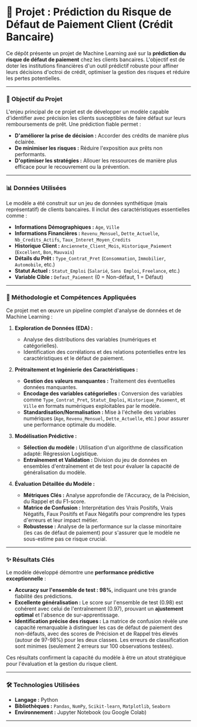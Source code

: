 # 🏦 Projet : Prédiction du Risque de Défaut de Paiement Client (Crédit Bancaire)

Ce dépôt présente un projet de Machine Learning axé sur la **prédiction du risque de défaut de paiement** chez les clients bancaires. L'objectif est de doter les institutions financières d'un outil prédictif robuste pour affiner leurs décisions d'octroi de crédit, optimiser la gestion des risques et réduire les pertes potentielles.

---

### 🎯 Objectif du Projet

L'enjeu principal de ce projet est de développer un modèle capable d'identifier avec précision les clients susceptibles de faire défaut sur leurs remboursements de prêt. Une prédiction fiable permet :
* **D'améliorer la prise de décision :** Accorder des crédits de manière plus éclairée.
* **De minimiser les risques :** Réduire l'exposition aux prêts non performants.
* **D'optimiser les stratégies :** Allouer les ressources de manière plus efficace pour le recouvrement ou la prévention.

---

### 📊 Données Utilisées

Le modèle a été construit sur un jeu de données synthétique (mais représentatif) de clients bancaires. Il inclut des caractéristiques essentielles comme :

* **Informations Démographiques :** `Age`, `Ville`
* **Informations Financières :** `Revenu_Mensuel`, `Dette_Actuelle`, `Nb_Credits_Actifs`, `Taux_Interet_Moyen_Credits`
* **Historique Client :** `Anciennete_Client_Mois`, `Historique_Paiement` (`Excellent`, `Bon`, `Mauvais`)
* **Détails du Prêt :** `Type_Contrat_Pret` (`Consommation`, `Immobilier`, `Automobile`, etc.)
* **Statut Actuel :** `Statut_Emploi` (`Salarié`, `Sans Emploi`, `Freelance`, etc.)
* **Variable Cible :** `Defaut_Paiement` (0 = Non-défaut, 1 = Défaut)

---

### 🚀 Méthodologie et Compétences Appliquées

Ce projet met en œuvre un pipeline complet d'analyse de données et de Machine Learning :

1.  **Exploration de Données (EDA) :**
    * Analyse des distributions des variables (numériques et catégorielles).
    * Identification des corrélations et des relations potentielles entre les caractéristiques et le défaut de paiement.

2.  **Prétraitement et Ingénierie des Caractéristiques :**
    * **Gestion des valeurs manquantes :** Traitement des éventuelles données manquantes.
    * **Encodage des variables catégorielles :** Conversion des variables comme `Type_Contrat_Pret`, `Statut_Emploi`, `Historique_Paiement`, et `Ville` en formats numériques exploitables par le modèle.
    * **Standardisation/Normalisation :** Mise à l'échelle des variables numériques (`Age`, `Revenu_Mensuel`, `Dette_Actuelle`, etc.) pour assurer une performance optimale du modèle.

3.  **Modélisation Prédictive :**
    * **Sélection du modèle :** Utilisation d'un algorithme de classification adapté: Régression Logistique.
    * **Entraînement et Validation :** Division du jeu de données en ensembles d'entraînement et de test pour évaluer la capacité de généralisation du modèle.

4.  **Évaluation Détaillée du Modèle :**
    * **Métriques Clés :** Analyse approfondie de l'Accuracy, de la Précision, du Rappel et du F1-score.
    * **Matrice de Confusion :** Interprétation des Vrais Positifs, Vrais Négatifs, Faux Positifs et Faux Négatifs pour comprendre les types d'erreurs et leur impact métier.
    * **Robustesse :** Analyse de la performance sur la classe minoritaire (les cas de défaut de paiement) pour s'assurer que le modèle ne sous-estime pas ce risque crucial.

---

### ✨ Résultats Clés

Le modèle développé démontre une **performance prédictive exceptionnelle** :

* **Accuracy sur l'ensemble de test : 98%**, indiquant une très grande fiabilité des prédictions.
* **Excellente généralisation :** Le score sur l'ensemble de test (0.98) est cohérent avec celui de l'entraînement (0.97), prouvant un **ajustement optimal** et l'absence de sur-apprentissage.
* **Identification précise des risques :** La matrice de confusion révèle une capacité remarquable à distinguer les cas de défaut de paiement des non-défauts, avec des scores de Précision et de Rappel très élevés (autour de 97-98%) pour les deux classes. Les erreurs de classification sont minimes (seulement 2 erreurs sur 100 observations testées).

Ces résultats confirment la capacité du modèle à être un atout stratégique pour l'évaluation et la gestion du risque client.

---

### 🛠️ Technologies Utilisées

* **Langage :** Python
* **Bibliothèques :** `Pandas`, `NumPy`, `Scikit-learn`, `Matplotlib`, `Seaborn`
* **Environnement :** Jupyter Notebook (ou Google Colab)

---

